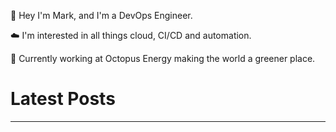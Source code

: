 👋 Hey I'm Mark, and I'm a DevOps Engineer.

☁️ I'm interested in all things cloud, CI/CD and automation.

🐙 Currently working at Octopus Energy making the world a greener place.

# Latest Posts

---